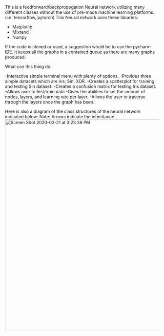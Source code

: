 This is a feedforward/backpropogation Neural network utilizing many different classes without the use of pre-made machine learning platforms. (i.e. tensorflow, pytorch) 
This Neural network uses these libraries:
- Matplotlib 
- Mlxtend
- Numpy

If the code is cloned or used, a suggestion would be to use the pycharm IDE. It keeps all the graphs in a contained queue as there are many graphs produced.

What can this thing do:

-Interactive simple terminal menu with plenty of options.
-Provides three simple datasets which are iris, Sin, XOR.
-Creates a scatterplot for training and testing Sin dataset.
-Creates a confusion matrix for testing Iris dataset.
-Allows user to test/train data
-Gives the abilities to set the amount of nodes, layers, and learning rate per layer.
-Allows the user to traverse through the layers once the graph has been.

Here is also a diagram of the class structures of the neural network indicated below:
Note: Arrows indicate the inheritance.
<img width="694" alt="Screen Shot 2020-03-21 at 3 23 38 PM" src="https://user-images.githubusercontent.com/44282168/77237813-92276100-6b88-11ea-87df-e75cdfd74272.png">


